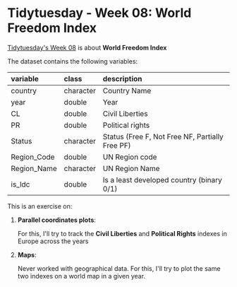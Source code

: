 # Tidytuesday - Week 08: World Freedom Index

[Tidytuesday's Week 08](https://github.com/rfordatascience/tidytuesday/blob/master/data/2022/2022-02-22/readme.md) is about **World Freedom Index**

The dataset contains the following variables:

| variable    | class     | description                                     |
| :---------- | :-------- | :---------------------------------------------- |
| country     | character | Country Name                                    |
| year        | double    | Year                                            |
| CL          | double    | Civil Liberties                                 |
| PR          | double    | Political rights                                |
| Status      | character | Status (Free F, Not Free NF, Partially Free PF) |
| Region_Code | double    | UN Region code                                  |
| Region_Name | character | UN Region Name                                  |
| is_ldc      | double    | Is a least developed country (binary 0/1)       |

This is an exercise on:

1. **Parallel coordinates plots**:

    For this, I'll try to track the **Civil Liberties** and **Political Rights** indexes in Europe across the years

2. **Maps**:

    Never worked with geographical data. For this, I'll try to plot the same two indexes on a world map in a given year.

